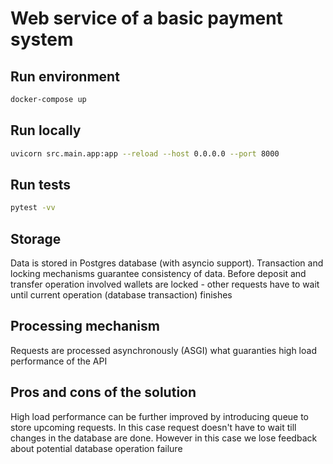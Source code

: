 # Web service of a basic payment system

## Run environment

```bash
docker-compose up
```

## Run locally
```bash
uvicorn src.main.app:app --reload --host 0.0.0.0 --port 8000
```

## Run tests

```bash
pytest -vv
```

## Storage
Data is stored in Postgres database (with asyncio support).
Transaction and locking mechanisms guarantee consistency of data. 
Before deposit and transfer operation involved wallets are locked - other requests have to wait until current operation (database transaction) finishes

## Processing mechanism
Requests are processed asynchronously (ASGI) what guaranties high load performance of the API

## Pros and cons of the solution
High load performance can be further improved by introducing queue to store upcoming requests. In this case request doesn't have to wait till changes in the database are done. However in this case we lose feedback about potential database operation failure